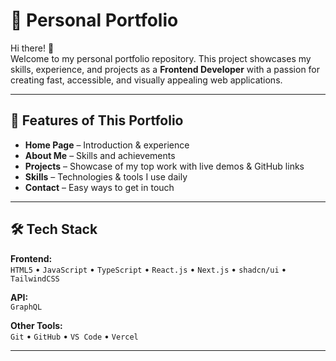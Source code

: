 # 🚀 Personal Portfolio

Hi there! 👋  
Welcome to my personal portfolio repository. This project showcases my skills, experience, and projects as a **Frontend Developer** with a passion for creating fast, accessible, and visually appealing web applications.

---

## 📌 Features of This Portfolio

- **Home Page** – Introduction & experience
- **About Me** – Skills and achievements
- **Projects** – Showcase of my top work with live demos & GitHub links
- **Skills** – Technologies & tools I use daily
- **Contact** – Easy ways to get in touch

---

## 🛠 Tech Stack

**Frontend:**  
`HTML5` • `JavaScript` • `TypeScript` • `React.js` • `Next.js` • `shadcn/ui` • `TailwindCSS`

**API:**  
`GraphQL`

**Other Tools:**  
`Git` • `GitHub` • `VS Code` • `Vercel`

---
